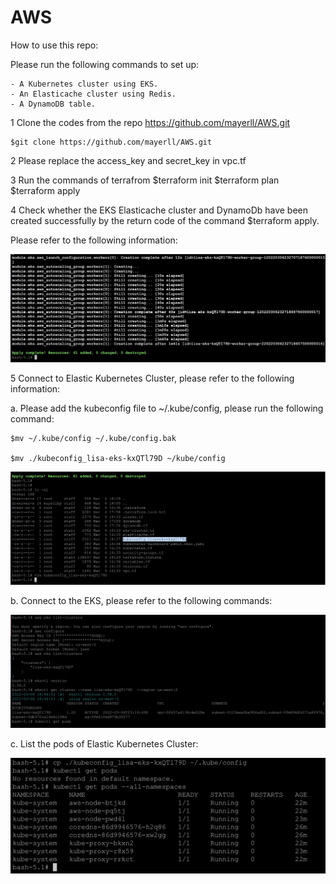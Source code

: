 # AWS

How to use this repo:

Please run the following commands to set up:

    - A Kubernetes cluster using EKS.
    - An Elasticache cluster using Redis.
    - A DynamoDB table.

1 Clone the codes from the repo https://github.com/mayerll/AWS.git

    $git clone https://github.com/mayerll/AWS.git
    
2 Please replace the access_key and secret_key in vpc.tf

3 Run the commands of terrafrom 
    $terraform init
    $terraform plan
    $terraform apply
    
4 Check whether the EKS Elasticache cluster and DynamoDb have been created successfully by the return code of the command $terraform apply.

Please refer to the following information:

![alt text](https://github.com/mayerll/AWS/blob/main/image/pic1.png?raw=true)

5 Connect to Elastic Kubernetes Cluster, please refer to the following information:

a. Please add the kubeconfig file to ~/.kube/config, please run the following command: 

    $mv ~/.kube/config ~/.kube/config.bak 

    $mv ./kubeconfig_lisa-eks-kxQTl79D ~/kube/config


![alt text](https://github.com/mayerll/AWS/blob/main/image/pic2.png?raw=true)

b. Connect to the EKS, please refer to the following commands:

![alt text](https://github.com/mayerll/AWS/blob/main/image/pic3.png?raw=true)

c. List the pods of Elastic Kubernetes Cluster: 

![alt text](https://github.com/mayerll/AWS/blob/main/image/pic4.png?raw=true)

